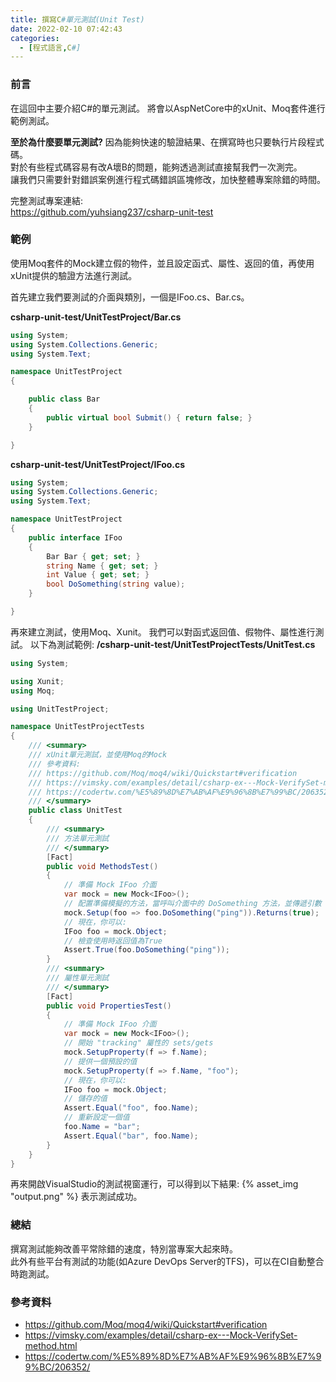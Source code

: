 ```yaml
---
title: 撰寫C#單元測試(Unit Test)
date: 2022-02-10 07:42:43
categories:
  - [程式語言,C#]
---
```

### 前言
在這回中主要介紹C#的單元測試。
將會以AspNetCore中的xUnit、Moq套件進行範例測試。

**至於為什麼要單元測試?**
因為能夠快速的驗證結果、在撰寫時也只要執行片段程式碼。  
對於有些程式碼容易有改A壞B的問題，能夠透過測試直接幫我們一次測完。  
讓我們只需要針對錯誤案例進行程式碼錯誤區塊修改，加快整體專案除錯的時間。      

完整測試專案連結:  
https://github.com/yuhsiang237/csharp-unit-test  

### 範例
使用Moq套件的Mock建立假的物件，並且設定函式、屬性、返回的值，再使用xUnit提供的驗證方法進行測試。

首先建立我們要測試的介面與類別，一個是IFoo.cs、Bar.cs。

**csharp-unit-test/UnitTestProject/Bar.cs**
```csharp
using System;
using System.Collections.Generic;
using System.Text;

namespace UnitTestProject
{

    public class Bar
    {
        public virtual bool Submit() { return false; }
    }

}
```

**csharp-unit-test/UnitTestProject/IFoo.cs**
```csharp
using System;
using System.Collections.Generic;
using System.Text;

namespace UnitTestProject
{
    public interface IFoo
    {
        Bar Bar { get; set; }
        string Name { get; set; }
        int Value { get; set; }
        bool DoSomething(string value);
    }

}
```

再來建立測試，使用Moq、Xunit。
我們可以對函式返回值、假物件、屬性進行測試。 
以下為測試範例: 
**/csharp-unit-test/UnitTestProjectTests/UnitTest.cs**
```csharp
using System;

using Xunit;
using Moq;

using UnitTestProject;

namespace UnitTestProjectTests
{
    /// <summary>
    /// xUnit單元測試，並使用Moq的Mock
    /// 參考資料:
    /// https://github.com/Moq/moq4/wiki/Quickstart#verification
    /// https://vimsky.com/examples/detail/csharp-ex---Mock-VerifySet-method.html
    /// https://codertw.com/%E5%89%8D%E7%AB%AF%E9%96%8B%E7%99%BC/206352/
    /// </summary>
    public class UnitTest
    {
        /// <summary>
        /// 方法單元測試
        /// </summary>
        [Fact]
        public void MethodsTest()
        {
            // 準備 Mock IFoo 介面
            var mock = new Mock<IFoo>();
            // 配置準備模擬的方法，當呼叫介面中的 DoSomething 方法，並傳遞引數 "bing" 的時候，返回 true
            mock.Setup(foo => foo.DoSomething("ping")).Returns(true);
            // 現在，你可以: 
            IFoo foo = mock.Object;
            // 檢查使用時返回值為True
            Assert.True(foo.DoSomething("ping"));
        }
        /// <summary>
        /// 屬性單元測試
        /// </summary>
        [Fact]
        public void PropertiesTest()
        {
            // 準備 Mock IFoo 介面
            var mock = new Mock<IFoo>();
            // 開始 "tracking" 屬性的 sets/gets 
            mock.SetupProperty(f => f.Name);
            // 提供一個預設的值
            mock.SetupProperty(f => f.Name, "foo");
            // 現在，你可以: 
            IFoo foo = mock.Object;
            // 儲存的值 
            Assert.Equal("foo", foo.Name);
            // 重新設定一個值
            foo.Name = "bar";
            Assert.Equal("bar", foo.Name);
        }
    }
}
```
再來開啟VisualStudio的測試視窗運行，可以得到以下結果:
{% asset_img "output.png" %}
表示測試成功。

### 總結
撰寫測試能夠改善平常除錯的速度，特別當專案大起來時。   
此外有些平台有測試的功能(如Azure DevOps Server的TFS)，可以在CI自動整合時跑測試。   

### 參考資料
- https://github.com/Moq/moq4/wiki/Quickstart#verification
- https://vimsky.com/examples/detail/csharp-ex---Mock-VerifySet-method.html
- https://codertw.com/%E5%89%8D%E7%AB%AF%E9%96%8B%E7%99%BC/206352/
